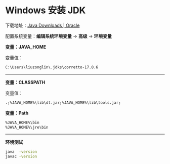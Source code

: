 # Windows 安装 JDK

下载地址：[Java Downloads | Oracle]

[Java Downloads | Oracle]: https://www.oracle.com/java/technologies/downloads/

配置系统变量：__​​编辑系统环境变量__ -> __高级__ -> __环境变量​​​__

__变量：JAVA_HOME__

变量值：

```xml
C:\Users\liuzonglin\.jdks\corretto-17.0.6
```

---

__变量：CLASSPATH__

变量值：

```xml
.;%JAVA_HOME%\lib\dt.jar;%JAVA_HOME%\lib\tools.jar;
```

__变量：Path__

```sh
%JAVA_HOME%\bin
%JAVA_HOME%\jre\bin
```

---

__环境测试__

```sh
java  -version
javac -version
```
